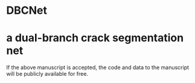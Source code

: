 # DBCNet
# a dual-branch crack segmentation net
If the above manuscript is accepted, the code and data to the manuscript will be publicly available for free.
